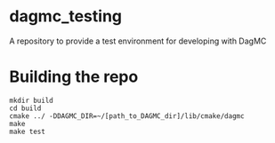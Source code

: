 # dagmc_testing
A repository to provide a test environment for developing with DagMC
# Building the repo 
    mkdir build
    cd build
    cmake ../ -DDAGMC_DIR=~/[path_to_DAGMC_dir]/lib/cmake/dagmc 
    make
    make test

